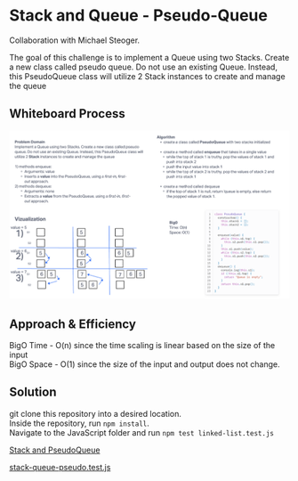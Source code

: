 # Stack and Queue - Pseudo-Queue

Collaboration with Michael Steoger.

The goal of this challenge is to implement a Queue using two Stacks. Create a new class called pseudo queue. Do not use an existing Queue. Instead, this PseudoQueue class will  utilize 2 Stack instances to create and manage the queue

## Whiteboard Process

![LinkedList Whiteboard](../../../../assets/pseudo-queue_challenge11.png)

## Approach & Efficiency

BigO Time - O(n) since the time scaling is linear based on the size of the input\
BigO Space - O(1) since the size of the input and output does not change.

## Solution

git clone this repository into a desired location.\
Inside the repository, run `npm install`.\
Navigate to the JavaScript folder and run `npm test linked-list.test.js`

[Stack and PseudoQueue](./../index.js)

[stack-queue-pseudo.test.js](./stack-queue-pseudo.test.js)
